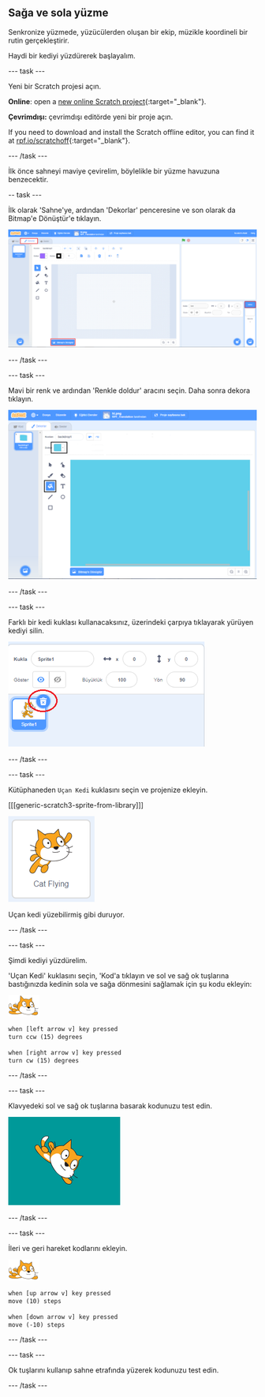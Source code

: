 ## Sağa ve sola yüzme

Senkronize yüzmede, yüzücülerden oluşan bir ekip, müzikle koordineli bir rutin gerçekleştirir.

Haydi bir kediyi yüzdürerek başlayalım.

--- task ---

Yeni bir Scratch projesi açın.

**Online**: open a [new online Scratch project](https://rpf.io/scratchnew){:target="_blank"}.

**Çevrimdışı:** çevrimdışı editörde yeni bir proje açın.

If you need to download and install the Scratch offline editor, you can find it at [rpf.io/scratchoff](https://rpf.io/scratchoff){:target="_blank"}.

--- /task ---

İlk önce sahneyi maviye çevirelim, böylelikle bir yüzme havuzuna benzecektir.

-- task ---

İlk olarak 'Sahne'ye, ardından 'Dekorlar' penceresine ve son olarak da Bitmap'e Dönüştür'e tıklayın.

![sahnesi, dekoru ve bitmap'e dönüştürün vurgulandığı scratch ekranı](images/swim-select-backdrop.png)

--- /task ---

--- task ---

Mavi bir renk ve ardından 'Renkle doldur' aracını seçin. Daha sonra dekora tıklayın.

![arka plan sekmesi ve dolgu aracı seçildi](images/swim-fill.png)

--- /task ---

--- task ---

Farklı bir kedi kuklası kullanacaksınız, üzerindeki çarpıya tıklayarak yürüyen kediyi silin.

![seçilen menüyü sil](images/swim-delete.png)

--- /task ---

--- task ---

Kütüphaneden `Uçan Kedi` kuklasını seçin ve projenize ekleyin.

[[[generic-scratch3-sprite-from-library]]]

![Vurgulanmış Uçan Kedi kuklası](images/swim-sprite.png)

Uçan kedi yüzebilirmiş gibi duruyor.

--- /task ---

--- task ---

Şimdi kediyi yüzdürelim.

'Uçan Kedi' kuklasını seçin, 'Kod'a tıklayın ve sol ve sağ ok tuşlarına bastığınızda kedinin sola ve sağa dönmesini sağlamak için şu kodu ekleyin:

![yüzücü kuklası](images/swimmer-sprite.png)

```blocks3
when [left arrow v] key pressed
turn ccw (15) degrees

when [right arrow v] key pressed
turn cw (15) degrees
```

--- /task ---

--- task ---

Klavyedeki sol ve sağ ok tuşlarına basarak kodunuzu test edin.

![sağa döndürülmüş kedi kuklası](images/swim-right.png)

--- /task ---

--- task ---

İleri ve geri hareket kodlarını ekleyin.

![yüzücü kuklası](images/swimmer-sprite.png)

```blocks3
when [up arrow v] key pressed
move (10) steps

when [down arrow v] key pressed
move (-10) steps 
```

--- /task ---

--- task ---

Ok tuşlarını kullanıp sahne etrafında yüzerek kodunuzu test edin.

--- /task ---
